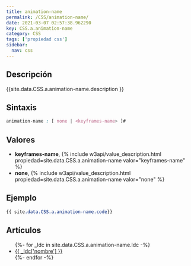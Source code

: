 ```yaml
---
title: animation-name
permalink: /CSS/animation-name/
date: 2021-03-07 02:57:38.962290
key: CSS.a.animation-name
category: CSS
tags: ['propiedad css']
sidebar: 
  nav: css
---
```


## Descripción
{{site.data.CSS.a.animation-name.description }}

## Sintaxis
~~~css
animation-name : [ none | <keyframes-name> ]#
~~~

## Valores
* **keyframes-name**,  {% include w3api/value_description.html propiedad=site.data.CSS.a.animation-name valor="keyframes-name" %}
* **none**,  {% include w3api/value_description.html propiedad=site.data.CSS.a.animation-name valor="none" %}

## Ejemplo
~~~css
{{ site.data.CSS.a.animation-name.code}}
~~~

## Artículos
<ul>
{%- for _ldc in site.data.CSS.a.animation-name.ldc -%}
   <li>
       <a href="{{_ldc['url'] }}">{{ _ldc['nombre'] }}</a>
   </li>
{%- endfor -%}
</ul>
